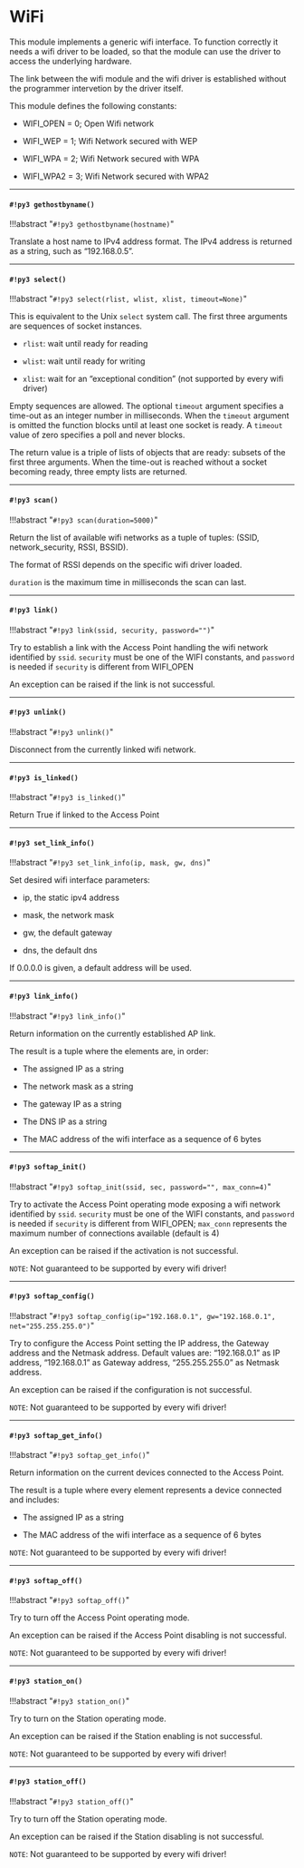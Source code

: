 # WiFi

This module implements a generic wifi interface.
To function correctly it needs a wifi driver to be loaded, so that the module can use
the driver to access the underlying hardware.

The link between the wifi module and the wifi driver is established without the programmer
intervetion by the driver itself.

This module defines the following constants:


* WIFI_OPEN = 0; Open Wifi network


* WIFI_WEP  = 1; Wifi Network secured with WEP


* WIFI_WPA  = 2; Wifi Network secured with WPA


* WIFI_WPA2  = 3; Wifi Network secured with WPA2


---
#### `#!py3 gethostbyname()`

!!!abstract "`#!py3 gethostbyname(hostname)`"

Translate a host name to IPv4 address format. The IPv4 address is returned as a string, such as “192.168.0.5”.


---
#### `#!py3 select()`

!!!abstract "`#!py3 select(rlist, wlist, xlist, timeout=None)`"

This is equivalent to the Unix ```select``` system call.
The first three arguments are sequences of socket instances.


* ```rlist```: wait until ready for reading


* ```wlist```: wait until ready for writing


* ```xlist```: wait for an “exceptional condition” (not supported by every wifi driver)

Empty sequences are allowed. The optional ```timeout``` argument specifies a time-out as an integer number
in milliseconds.  When the ```timeout``` argument is omitted the function blocks until
at least one socket is ready.  A ```timeout``` value of zero specifies a
poll and never blocks.

The return value is a triple of lists of objects that are ready: subsets of the
first three arguments.  When the time-out is reached without a socket
becoming ready, three empty lists are returned.


---
#### `#!py3 scan()`

!!!abstract "`#!py3 scan(duration=5000)`"

Return the list of available wifi networks as a tuple of tuples: (SSID, network_security, RSSI, BSSID).

The format of RSSI depends on the specific wifi driver loaded.

```duration``` is the maximum time in milliseconds the scan can last.


---
#### `#!py3 link()`

!!!abstract "`#!py3 link(ssid, security, password="")`"

Try to establish a link with the Access Point handling the wifi network identified by ```ssid```. ```security``` must be one
of the WIFI constants, and ```password``` is needed if ```security``` is different from WIFI_OPEN

An exception can be raised if the link is not successful.


---
#### `#!py3 unlink()`

!!!abstract "`#!py3 unlink()`"

Disconnect from the currently linked wifi network.


---
#### `#!py3 is_linked()`

!!!abstract "`#!py3 is_linked()`"

Return True if linked to the Access Point


---
#### `#!py3 set_link_info()`

!!!abstract "`#!py3 set_link_info(ip, mask, gw, dns)`"

Set desired wifi interface parameters:


* ip, the static ipv4 address


* mask, the network mask


* gw, the default gateway


* dns, the default dns

If 0.0.0.0 is given, a default address will be used.


---
#### `#!py3 link_info()`

!!!abstract "`#!py3 link_info()`"

Return information on the currently established AP link.

The result is a tuple where the elements are, in order:


* The assigned IP as a string


* The network mask as a string


* The gateway IP as a string


* The DNS IP as a string


* The MAC address of the wifi interface as a sequence of 6 bytes


---
#### `#!py3 softap_init()`

!!!abstract "`#!py3 softap_init(ssid, sec, password="", max_conn=4)`"

Try to activate the Access Point operating mode exposing a wifi network identified by ```ssid```. ```security``` must be one
of the WIFI constants, and ```password``` is needed if ```security``` is different from WIFI_OPEN; ```max_conn``` represents the maximum number of connections available (default is 4)

An exception can be raised if the activation is not successful.

```NOTE```: Not guaranteed to be supported by every wifi driver!


---
#### `#!py3 softap_config()`

!!!abstract "`#!py3 softap_config(ip="192.168.0.1", gw="192.168.0.1", net="255.255.255.0")`"

Try to configure the Access Point setting the IP address, the Gateway address and the Netmask address.
Default values are: “192.168.0.1” as IP address, “192.168.0.1” as Gateway address, “255.255.255.0” as Netmask address.

An exception can be raised if the configuration is not successful.

```NOTE```: Not guaranteed to be supported by every wifi driver!


---
#### `#!py3 softap_get_info()`

!!!abstract "`#!py3 softap_get_info()`"

Return information on the current devices connected to the Access Point.

The result is a tuple where every element represents a device connected and includes:


* The assigned IP as a string


* The MAC address of the wifi interface as a sequence of 6 bytes

```NOTE```: Not guaranteed to be supported by every wifi driver!


---
#### `#!py3 softap_off()`

!!!abstract "`#!py3 softap_off()`"

Try to turn off the Access Point operating mode.

An exception can be raised if the Access Point disabling is not successful.

```NOTE```: Not guaranteed to be supported by every wifi driver!


---
#### `#!py3 station_on()`

!!!abstract "`#!py3 station_on()`"

Try to turn on the Station operating mode.

An exception can be raised if the Station enabling is not successful.

```NOTE```: Not guaranteed to be supported by every wifi driver!


---
#### `#!py3 station_off()`

!!!abstract "`#!py3 station_off()`"

Try to turn off the Station operating mode.

An exception can be raised if the Station disabling is not successful.

```NOTE```: Not guaranteed to be supported by every wifi driver!
